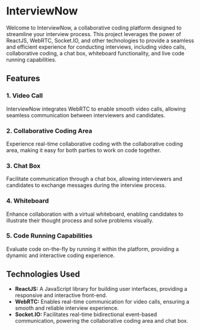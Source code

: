# InterviewNow

Welcome to InterviewNow, a collaborative coding platform designed to streamline your interview process. This project leverages the power of ReactJS, WebRTC, Socket.IO, and other technologies to provide a seamless and efficient experience for conducting interviews, including video calls, collaborative coding, a chat box, whiteboard functionality, and live code running capabilities.

## Features

### 1. Video Call
InterviewNow integrates WebRTC to enable smooth video calls, allowing seamless communication between interviewers and candidates.

### 2. Collaborative Coding Area
Experience real-time collaborative coding with the collaborative coding area, making it easy for both parties to work on code together.

### 3. Chat Box
Facilitate communication through a chat box, allowing interviewers and candidates to exchange messages during the interview process.

### 4. Whiteboard
Enhance collaboration with a virtual whiteboard, enabling candidates to illustrate their thought process and solve problems visually.

### 5. Code Running Capabilities
Evaluate code on-the-fly by running it within the platform, providing a dynamic and interactive coding experience.

## Technologies Used

- **ReactJS:** A JavaScript library for building user interfaces, providing a responsive and interactive front-end.
- **WebRTC:** Enables real-time communication for video calls, ensuring a smooth and reliable interview experience.
- **Socket.IO:** Facilitates real-time bidirectional event-based communication, powering the collaborative coding area and chat box.

